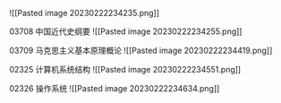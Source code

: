 ![[Pasted image 20230222234235.png]]

03708 中国近代史纲要
![[Pasted image 20230222234255.png]]

03709 马克思主义基本原理概论
![[Pasted image 20230222234419.png]]


02325 计算机系统结构
![[Pasted image 20230222234551.png]]

02326 操作系统
![[Pasted image 20230222234634.png]]